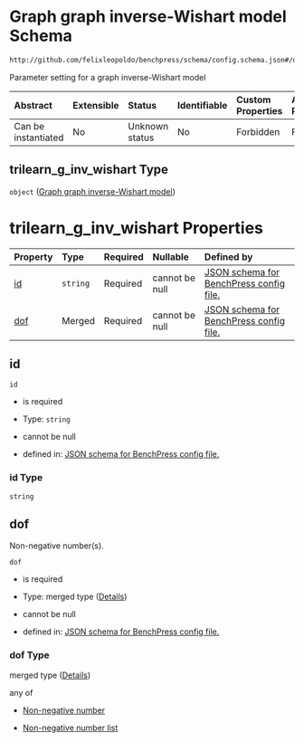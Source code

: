 # Graph graph inverse-Wishart model Schema

```txt
http://github.com/felixleopoldo/benchpress/schema/config.schema.json#/definitions/trilearn_g_inv_wishart
```

Parameter setting for a graph inverse-Wishart model

| Abstract            | Extensible | Status         | Identifiable | Custom Properties | Additional Properties | Access Restrictions | Defined In                                                       |
| :------------------ | :--------- | :------------- | :----------- | :---------------- | :-------------------- | :------------------ | :--------------------------------------------------------------- |
| Can be instantiated | No         | Unknown status | No           | Forbidden         | Forbidden             | none                | [config.schema.json*](config.schema.json "open original schema") |

## trilearn_g_inv_wishart Type

`object` ([Graph graph inverse-Wishart model](config-definitions-graph-graph-inverse-wishart-model.md))

# trilearn_g_inv_wishart Properties

| Property    | Type     | Required | Nullable       | Defined by                                                                                                                                                                                                                                |
| :---------- | :------- | :------- | :------------- | :---------------------------------------------------------------------------------------------------------------------------------------------------------------------------------------------------------------------------------------- |
| [id](#id)   | `string` | Required | cannot be null | [JSON schema for BenchPress config file.](config-definitions-graph-graph-inverse-wishart-model-properties-id.md "http://github.com/felixleopoldo/benchpress/schema/config.schema.json#/definitions/trilearn_g_inv_wishart/properties/id") |
| [dof](#dof) | Merged   | Required | cannot be null | [JSON schema for BenchPress config file.](config-definitions-flexnonnegnum.md "http://github.com/felixleopoldo/benchpress/schema/config.schema.json#/definitions/trilearn_g_inv_wishart/properties/dof")                                  |

## id



`id`

*   is required

*   Type: `string`

*   cannot be null

*   defined in: [JSON schema for BenchPress config file.](config-definitions-graph-graph-inverse-wishart-model-properties-id.md "http://github.com/felixleopoldo/benchpress/schema/config.schema.json#/definitions/trilearn_g_inv_wishart/properties/id")

### id Type

`string`

## dof

Non-negative number(s).

`dof`

*   is required

*   Type: merged type ([Details](config-definitions-flexnonnegnum.md))

*   cannot be null

*   defined in: [JSON schema for BenchPress config file.](config-definitions-flexnonnegnum.md "http://github.com/felixleopoldo/benchpress/schema/config.schema.json#/definitions/trilearn_g_inv_wishart/properties/dof")

### dof Type

merged type ([Details](config-definitions-flexnonnegnum.md))

any of

*   [Non-negative number](config-definitions-flexnonnegnum-anyof-non-negative-number.md "check type definition")

*   [Non-negative number list](config-definitions-flexnonnegnum-anyof-non-negative-number-list.md "check type definition")
